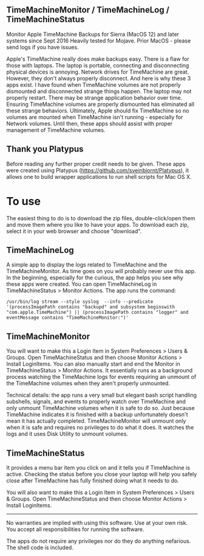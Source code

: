 ## TimeMachineMonitor / TimeMachineLog / TimeMachineStatus
Monitor Apple TimeMachine Backups
for Sierra (MacOS 12) and later systems since Sept 2016
Heavily tested for Mojave.  Prior MacOS - please send logs if you have issues.

Apple's TimeMachine really does make backups easy.
There is a flaw for those with laptops.  The laptop is portable, connecting and disconnecting
physical devices is annoying.  Network drives for TimeMachine are great.  However, they don't always
properly disconnect.  And here is why these 3 apps exist.  I have found when TimeMachine volumes
are not properly dismounted and disconnected strange things happen.  The laptop may not properly
restart.  There may be strange application behavior over time.  Ensuring TimeMachine volumes
are properly dismounted has eliminated all these strange behaviors.  Ultimately, Apple should
fix TimeMachine so no volumes are mounted when TimeMachine isn't running - especially for Network
volumes.  Until then, these apps should assist with proper management of TimeMachine volumes.

## Thank you Platypus
Before reading any further proper credit needs to be given.
These apps were created using Platypus (https://github.com/sveinbjornt/Platypus), it allows one to
build wrapper applications to run shell scripts for Mac OS X.

# To use
The easiest thing to do is to download the zip files, double-click/open them and move them where
you like to have your apps.  To download each zip, select it in your web browser and choose "download".

## TimeMachineLog

A simple app to display the logs related to TimeMachine and the TimeMachineMonitor.  As time goes
on you will probably never use this app.  In the beginning, especially for the curious, the app
helps you see why these apps were created.  You can open TimeMachineLog in TimeMachineStatus > Monitor Actions.
The app runs the command:
```console
/usr/bin/log stream --style syslog  --info --predicate '(processImagePath contains "backupd" and subsystem beginswith "com.apple.TimeMachine") || (processImagePath contains "logger" and eventMessage contains "TimeMachineMonitor:")'
```

## TimeMachineMonitor

You will want to make this a Login Item in System Preferences > Users & Groups.
Open TimeMachineStatus and then choose Monitor Actions > Install LoginItems.
You can also manually start and end the Monitor in TimeMachineStatus > Monitor Actions.
It essentially runs as a background process watching the TimeMachine logs for events
requiring an unmount of the TimeMachine volumes when they aren't properly unmounted.

Technical details: the app runs a very small but elegant bash script handling subshells,
signals, and events to properly watch over TimeMachine and only unmount TimeMachine volumes
when it is safe to do so.  Just because TimeMachine indicates it is finished with a backup
unfortunately doesn't mean it has actually completed.  TimeMachineMonitor will unmount
only when it is safe and requires no privileges to do what it does.  It watches the logs
and it uses Disk Utility to unmount volumes.

## TimeMachineStatus

It provides a menu bar item you click on and it tells you if TimeMachine is active.
Checking the status before you close your laptop will help you safely close after TimeMachine
has fully finished doing what it needs to do.

You will also want to make this a Login Item in System Preferences > Users & Groups.
Open TimeMachineStatus and then choose Monitor Actions > Install LoginItems.

-------

No warranties are implied with using this software.  Use at your own risk.
You accept all responsibilities for running the software.  

The apps do not require any privileges nor do they do anything nefarious.  The shell code is included.
